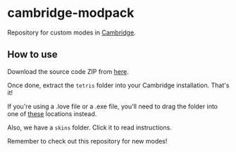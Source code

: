 # cambridge-modpack
Repository for custom modes in [Cambridge](https://github.com/SashLilac/cambridge).

## How to use
Download the source code ZIP from [here](https://github.com/SashLilac/cambridge-modpack/archive/main.zip).

Once done, extract the `tetris` folder into your Cambridge installation. That's it!

If you're using a .love file or a .exe file, you'll need to drag the folder into one of [these](https://love2d.org/wiki/love.filesystem) locations instead.

Also, we have a `skins` folder. Click it to read instructions.

Remember to check out this repository for new modes!
